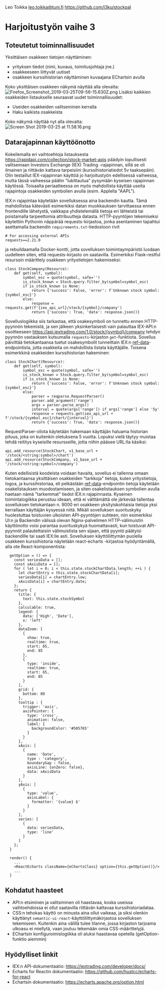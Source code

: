 Leo Toikka
leo.toikka@tuni.fi
https://github.com/l3ku/stockpal
# Harjoitustyön vaihe 3
## Toteutetut toiminnallisuudet
Yksittäisen osakkeen tietojen näyttäminen:
- yrityksen tiedot (nimi, kuvaus, toimitusjohtaja jne.)
- osakkeeseen liittyvät uutiset
- osakkeen kurssihistorian näyttäminen kuvaajana EChartsin avulla

Koko yksittäisen osakkeen näkymä näyttää alla olevalta:
![Firefox_Screenshot_2019-03-25T09-56-15.630Z.png](https://www.dropbox.com/s/xtr8ip1h2zjmukt/Firefox_Screenshot_2019-03-25T09-56-15.630Z.png?dl=0&raw=1)
Lisäksi kaikkien osakkeiden listaukselle seuraavat uudet toiminnallisuudet:
- Useiden osakkeiden valitseminen kerralla
- Haku kaikista osakkeista

Koko näkymä näyttää nyt alla olevalta:
![Screen Shot 2019-03-25 at 11.58.16.png](https://www.dropbox.com/s/l9p79reokfi3djk/Screen%20Shot%202019-03-25%20at%2011.58.16.png?dl=0&raw=1)

## Datarajapinnan käyttöönotto
Kokeilemalla eri vaihtoehtoja listauksesta https://rapidapi.com/collection/stock-market-apis päädyin lopullisesti valitsemaan Investors Exchange (IEX) Trading -rajapinnan, sillä se oli ilmainen ja riittävän kattava tarpeisiini (kurssihistoriatiedot 5v taaksepäin). Olin testaillut IEX-rajapinnan käyttöä jo harjoitustyön edellisessä vaiheessa, mutta tässä vaiheessa päätin "lukittautua" pysymään kyseisen rajapinnan käytössä. Toisaalta periaatteessa on myös mahdollista käyttää useita rajapintoja osakkeiden symbolien avulla (esim. Applella "AAPL").

IEX:n rajapintaa käytetään sovelluksessa aina backendin kautta. Tämä mahdollistaa kätevästi esimerkiksi datan muokkauksen tarvittaessa ennen frontendille lähetystä, vaikkapa yhdistelemällä tietoja eri lähteistä tai poistamalla tarpeettomia attribuutteja datasta. HTTP-pyyntöjen tekemiseksi käytettiin Pythonin näppärää requests-kirjastoa, jonka asentaminen tapahtui asettamalla backendin `requirements.txt`-tiedostoon rivit
```
# For accessing external APIs
requests==2.21.0
```
ja rebuildaamalla Docker-kontti, jotta sovelluksen toimintaympäristö luodaan uudelleen siten, että requests-kirjasto on saatavilla. Esimerkiksi Flask-restful resurssin määrittely osakkeen yritystietojen hakemiseksi:
```
class StockCompany(Resource):
    def get(self, symbol):
        symbol_esc = quote(symbol, safe='')
        is_stock_known = Stock.query.filter_by(symbol=symbol_esc)
        if is_stock_known is None:
            return {'success': False, 'error': f'Unknown stock symbol: {symbol_esc}'}
        else:
            response = requests.get(f'{iex_api_url}/stock/{symbol}/company')
            return {'success': True, 'data': response.json()}
```
Sovelluslogiikka siis tarkastaa, että osakesymboli on tunnettu ennen HTTP-pyynnön tekemistä, ja sen jälkeen yksinkertaisesti vain palauttaa IEX-API:n osoitteeseen https://api.iextrading.com/1.0/stock/{symbol}/company tehdyn pyynnön vastauksen kutsumalla `requests`-kirjaston `get`-funktiota. Sovellus päivittää tietokantaansa tuetut osakesymbolit tunneittain IEX:n [ref-data](https://iextrading.com/developer/docs/#reference-data)-endpointista, jotta osakkeita on mahdollista listata käyttäjälle. Toisena esimerkkinä osakkeiden kurssihistorian hakeminen:
```
class StockChart(Resource):
    def get(self, symbol):
        symbol_esc = quote(symbol, safe='')
        is_stock_known = Stock.query.filter_by(symbol=symbol_esc)
        if is_stock_known is None:
            return {'success': False, 'error': f'Unknown stock symbol: {symbol_esc}'}
        else:
            parser = reqparse.RequestParser()
            parser.add_argument('range')
            args = parser.parse_args()
            interval = quote(args['range']) if args['range'] else '5y'
            response = requests.get(iex_api_url + f'/stock/{symbol_esc}/chart/{interval}')
            return {'success': True, 'data': response.json()}
```
RequestParser-oliota käytetään hakemaan käyttäjän haluama historian pituus, joka on kuitenkin oletuksena 5 vuotta.
Lopuksi vielä täytyy muistaa tehdä reititys kyseisille resursseille, jotta niihin pääsee URL:lla käsiksi:
```
api.add_resource(StockChart, v1_base_url + '/stock/<string:symbol>/chart')
api.add_resource(StockCompany, v1_base_url + '/stock/<string:symbol>/company')
```
Kuten edellisistä koodeista voidaan havaita, sovellus ei tallenna omaan tietokantaansa yksittäisen osakkeiden "tarkkoja" tietoja, kuten yritystietoja, logoa, ja kurssihistoriaa, eli pelkästään [ref-data](https://iextrading.com/developer/docs/#reference-data)-endpointin tietoja käytetään osakelistauksen muodostamiseen, ja siten osakelistauksen symbolien avulla haetaan nämä "tarkemmat" tiedot IEX:n rajapinnasta. Kyseinen toimintalogiikka perustuu ideaan, että ei välttämättä ole järkevää tallentaa sovelluksen tietokantaan n. 9000 eri osakkeen yksityiskohtaisia tietoja yksi kerrallaan käyttäjän kysyessä niitä. Mikäli sovelluksen suorituskyky huolestuttaa toistuvien ulkoisten API-pyyntöjen suhteen, niin esimerkiksi UI:n ja Backendin välissä olevan Nginx-palvelimen HTTP-välimuistin käyttönotto voisi parantaa suorituskykyä huomattavasti, kun toistuvat API-pyynnöt palautettaisiin välimuistista sen sijaan, että pyyntö päätyisi backendille tai saati IEX:lle asti.
Sovelluksen käyttöliittymän puolella osakkeen kurssihistoria näytetään react-echarts -kirjastoa hyödyntämällä, alla ote React-komponentista:
```
  getOption = () => {
    const seriesData = [];
    const xAxisData = [];
    for ( let i = 0; i < this.state.stockChartData.length; ++i ) {
      let chartEntry = this.state.stockChartData[i];
      seriesData[i] = chartEntry.low;
      xAxisData[i] = chartEntry.date;
    };
    return {
      title: {
        text: this.state.stockSymbol
      },
      calculable: true,
      legend: {
        data: ['High', 'Date'],
        x: 'left'
      },
      dataZoom: [
        {
          show: true,
          realtime: true,
          start: 65,
          end: 85
        },
        {
          type: 'inside',
          realtime: true,
          start: 65,
          end: 85
        }
      ],
      grid: {
        bottom: 80
      },
      tooltip : {
        trigger: 'axis',
        axisPointer: {
          type: 'cross',
          animation: false,
          label: {
            backgroundColor: '#505765'
          }
        }
      },
      xAxis: [
        {
          name: 'Date',
          type : 'category',
          boundaryGap : false,
          axisLine: {onZero: false},
          data: xAxisData
        }
      ],
      yAxis: [
        {
          type: 'value',
          axisLabel: {
            formatter: '{value} $'
          }
        }
      ],
      series: [
        {
          data: seriesData,
          type: 'line'
        }
      ]
    };
  }

  render() {
    ...
    <ReactEcharts className={eChartsClass} option={this.getOption()}/>
    ...
  }
```
## Kohdatut haasteet
-  API:n etsiminen ja valitsiminen oli haastavaa, koska useissa vaihtoehdoissa ei ollut saatavilla riittävän kattavaa kurssihistoriadataa.
- CSS:n tehokas käyttö on minusta aina ollut vaikeaa, ja siksi olenkin käyttänyt `semantic-ui-react`-käyttöliittymäkirjastoa sovelluksen tekemiseen. Kuitenkin aina välillä tulee tilanne, jossa kirjaston tarjoama ulkoasu ei miellytä, vaan joutuu tekemään omia CSS-määrittelyjä.
- EChartsin konfiguroimislogiikka oli aluksi haastavaa opetella (getOption-funktio aiemmin)

## Hyödylliset linkit
- IEX:n API-dokumentaatio: https://iextrading.com/developer/docs/
- Echarts for Reactin dokumentaatio: https://github.com/hustcc/echarts-for-react
- Echartsin dokumentaatio: https://echarts.apache.org/option.html





